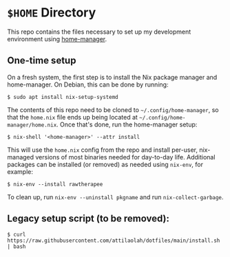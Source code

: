 # `$HOME` Directory

This repo contains the files necessary to set up my development environment
using [home-manager].

[home-manager]: https://github.com/nix-community/home-manager

## One-time setup

On a fresh system, the first step is to install the Nix package manager and
home-manager. On Debian, this can be done by running:

```
$ sudo apt install nix-setup-systemd
```

The contents of this repo need to be cloned to `~/.config/home-manager`, so
that the `home.nix` file ends up being located at
`~/.config/home-manager/home.nix`. Once that's done, run the home-manager
setup:

```
$ nix-shell '<home-manager>' --attr install
```

This will use the `home.nix` config from the repo and install per-user,
nix-managed versions of most binaries needed for day-to-day life. Additional
packages can be installed (or removed) as needed using `nix-env`, for example:

```
$ nix-env --install rawtherapee
```

To clean up, run `nix-env --uninstall pkgname` and run `nix-collect-garbage`.

## Legacy setup script (to be removed):

```shell
$ curl https://raw.githubusercontent.com/attilaolah/dotfiles/main/install.sh | bash
```

